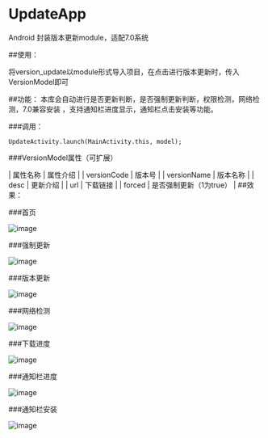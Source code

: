 # UpdateApp
Android 封装版本更新module，适配7.0系统

##使用：

将version_update以module形式导入项目，在点击进行版本更新时，传入VersionModel即可

##功能：
本库会自动进行是否更新判断，是否强制更新判断，权限检测，网络检测，7.0兼容安装
，支持通知栏进度显示，通知栏点击安装等功能。


###调用：

    UpdateActivity.launch(MainActivity.this, model);

###VersionModel属性（可扩展）

|              属性名称             |          属性介绍            |
|              versionCode             |          版本号            |
|              versionName             |          版本名称            |
|              desc             |          更新介绍            |
|              url             |          下载链接            |
|              forced             |          是否强制更新（1为true）            |
##效果：

###首页

![image](https://github.com/wangchang163/UpdateApp/blob/master/image/icon.png)

###强制更新

![image](https://github.com/wangchang163/UpdateApp/blob/master/image/icon1.png)

###版本更新

![image](https://github.com/wangchang163/UpdateApp/blob/master/image/icon2.png)

###网络检测

![image](https://github.com/wangchang163/UpdateApp/blob/master/image/icon3.png)

###下载进度

![image](https://github.com/wangchang163/UpdateApp/blob/master/image/icon4.png)

###通知栏进度

![image](https://github.com/wangchang163/UpdateApp/blob/master/image/icon5.png)

###通知栏安装

![image](https://github.com/wangchang163/UpdateApp/blob/master/image/icon6.png)
